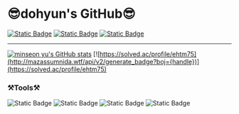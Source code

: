 # 😎dohyun's GitHub😎
[![Static Badge](https://img.shields.io/badge/GitHub-%23181717?style=plastic&logo=GitHub&logoColor=ffffff)](https://github.com/ehtm01) [![Static Badge](https://img.shields.io/badge/GitLab-%23FC6D26?logo=GitLab&logoColor=%23ffffff)](https://lab.ssafy.com/ehtm01) [![Static Badge](https://img.shields.io/badge/instagram-%23FF0069?style=plastic&logo=instagram&logoColor=ffffff)](https://www.instagram.com/d___ohyun/)

---

  [![minseon yu's GitHub stats](https://github-readme-stats.vercel.app/api?username=ehtm01)](https://github.com/ehtm01/github-readme-stats) [![https://solved.ac/profile/ehtm75](http://mazassumnida.wtf/api/v2/generate_badge?boj={handle})](https://solved.ac/profile/ehtm75)

### ⚒️Tools⚒️
  ![Static Badge](https://img.shields.io/badge/Python-%233776AB?style=plastic&logo=Python&logoColor=ffffff) ![Static Badge](https://img.shields.io/badge/mattermost-%230058CC?style=plastic&logo=mattermost&logoColor=ffffff) ![Static Badge](https://img.shields.io/badge/VSCode-%230078d7) ![Static Badge](https://img.shields.io/badge/Pycharm-%23000000?logo=Pycharm&logoColor=ffffff)

